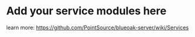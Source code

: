# Add your service modules here

learn more: <https://github.com/PointSource/blueoak-server/wiki/Services>

